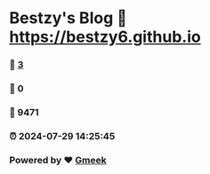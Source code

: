 # Bestzy's Blog :link: https://bestzy6.github.io 
### :page_facing_up: [3](https://bestzy6.github.io/tag.html) 
### :speech_balloon: 0 
### :hibiscus: 9471 
### :alarm_clock: 2024-07-29 14:25:45 
### Powered by :heart: [Gmeek](https://github.com/Meekdai/Gmeek)

